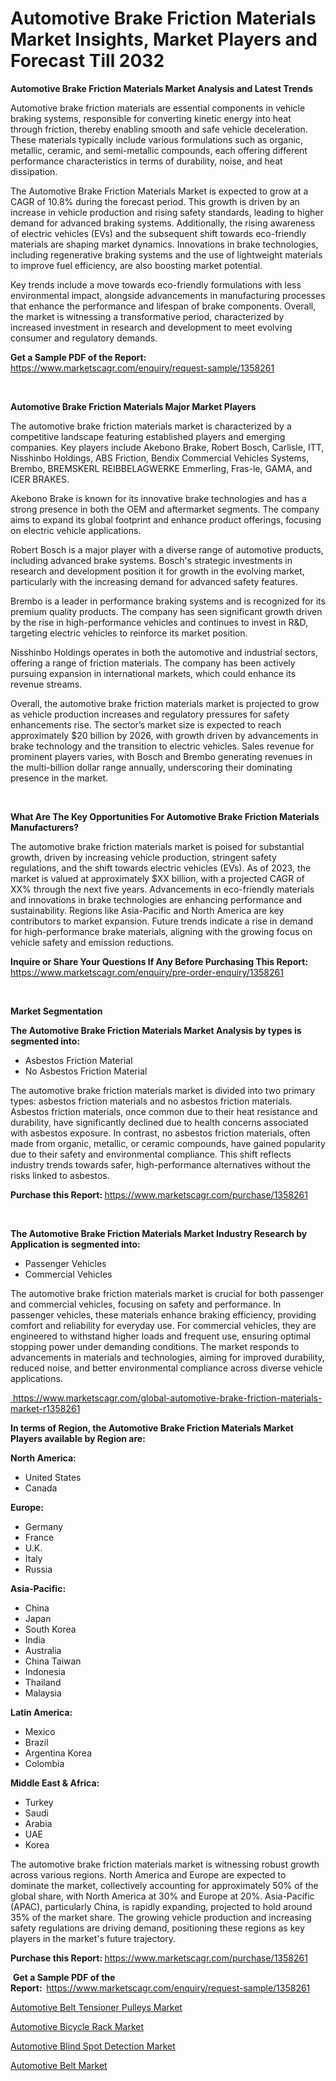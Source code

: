 <p><h1>Automotive Brake Friction Materials Market Insights, Market Players and Forecast Till 2032</h1></p><p><strong>Automotive Brake Friction Materials Market Analysis and Latest Trends</strong></p>
<p><p>Automotive brake friction materials are essential components in vehicle braking systems, responsible for converting kinetic energy into heat through friction, thereby enabling smooth and safe vehicle deceleration. These materials typically include various formulations such as organic, metallic, ceramic, and semi-metallic compounds, each offering different performance characteristics in terms of durability, noise, and heat dissipation.</p><p>The Automotive Brake Friction Materials Market is expected to grow at a CAGR of 10.8% during the forecast period. This growth is driven by an increase in vehicle production and rising safety standards, leading to higher demand for advanced braking systems. Additionally, the rising awareness of electric vehicles (EVs) and the subsequent shift towards eco-friendly materials are shaping market dynamics. Innovations in brake technologies, including regenerative braking systems and the use of lightweight materials to improve fuel efficiency, are also boosting market potential.</p><p>Key trends include a move towards eco-friendly formulations with less environmental impact, alongside advancements in manufacturing processes that enhance the performance and lifespan of brake components. Overall, the market is witnessing a transformative period, characterized by increased investment in research and development to meet evolving consumer and regulatory demands.</p></p>
<p><strong>Get a Sample PDF of the Report:&nbsp;</strong> <a href="https://www.marketscagr.com/enquiry/request-sample/1358261?utm_campaign=2010&utm_medium=2&utm_source=Github&utm_content=ia&utm_term=30032025&utm_id=automotive-brake-friction-materials">https://www.marketscagr.com/enquiry/request-sample/1358261</a></p>
<p>&nbsp;</p>
<p><strong>Automotive Brake Friction Materials Major Market Players</strong></p>
<p><p>The automotive brake friction materials market is characterized by a competitive landscape featuring established players and emerging companies. Key players include Akebono Brake, Robert Bosch, Carlisle, ITT, Nisshinbo Holdings, ABS Friction, Bendix Commercial Vehicles Systems, Brembo, BREMSKERL REIBBELAGWERKE Emmerling, Fras-le, GAMA, and ICER BRAKES. </p><p>Akebono Brake is known for its innovative brake technologies and has a strong presence in both the OEM and aftermarket segments. The company aims to expand its global footprint and enhance product offerings, focusing on electric vehicle applications.</p><p>Robert Bosch is a major player with a diverse range of automotive products, including advanced brake systems. Bosch's strategic investments in research and development position it for growth in the evolving market, particularly with the increasing demand for advanced safety features.</p><p>Brembo is a leader in performance braking systems and is recognized for its premium quality products. The company has seen significant growth driven by the rise in high-performance vehicles and continues to invest in R&D, targeting electric vehicles to reinforce its market position.</p><p>Nisshinbo Holdings operates in both the automotive and industrial sectors, offering a range of friction materials. The company has been actively pursuing expansion in international markets, which could enhance its revenue streams.</p><p>Overall, the automotive brake friction materials market is projected to grow as vehicle production increases and regulatory pressures for safety enhancements rise. The sector’s market size is expected to reach approximately $20 billion by 2026, with growth driven by advancements in brake technology and the transition to electric vehicles. Sales revenue for prominent players varies, with Bosch and Brembo generating revenues in the multi-billion dollar range annually, underscoring their dominating presence in the market.</p></p>
<p>&nbsp;</p>
<p><strong>What Are The Key Opportunities For Automotive Brake Friction Materials Manufacturers?</strong></p>
<p><p>The automotive brake friction materials market is poised for substantial growth, driven by increasing vehicle production, stringent safety regulations, and the shift towards electric vehicles (EVs). As of 2023, the market is valued at approximately $XX billion, with a projected CAGR of XX% through the next five years. Advancements in eco-friendly materials and innovations in brake technologies are enhancing performance and sustainability. Regions like Asia-Pacific and North America are key contributors to market expansion. Future trends indicate a rise in demand for high-performance brake materials, aligning with the growing focus on vehicle safety and emission reductions.</p></p>
<p><strong>Inquire or Share Your Questions If Any Before Purchasing This Report:</strong> <a href="https://www.marketscagr.com/enquiry/pre-order-enquiry/1358261?utm_campaign=2010&utm_medium=2&utm_source=Github&utm_content=ia&utm_term=30032025&utm_id=automotive-brake-friction-materials">https://www.marketscagr.com/enquiry/pre-order-enquiry/1358261</a></p>
<p>&nbsp;</p>
<p><strong>Market Segmentation</strong></p>
<p><strong>The Automotive Brake Friction Materials Market Analysis by types is segmented into:</strong></p>
<p><ul><li>Asbestos Friction Material</li><li>No Asbestos Friction Material</li></ul></p>
<p><p>The automotive brake friction materials market is divided into two primary types: asbestos friction materials and no asbestos friction materials. Asbestos friction materials, once common due to their heat resistance and durability, have significantly declined due to health concerns associated with asbestos exposure. In contrast, no asbestos friction materials, often made from organic, metallic, or ceramic compounds, have gained popularity due to their safety and environmental compliance. This shift reflects industry trends towards safer, high-performance alternatives without the risks linked to asbestos.</p></p>
<p><strong>Purchase this Report:&nbsp;</strong><a href="https://www.marketscagr.com/purchase/1358261?utm_campaign=2010&utm_medium=2&utm_source=Github&utm_content=ia&utm_term=30032025&utm_id=automotive-brake-friction-materials">https://www.marketscagr.com/purchase/1358261</a></p>
<p>&nbsp;</p>
<p><strong>The Automotive Brake Friction Materials Market Industry Research by Application is segmented into:</strong></p>
<p><ul><li>Passenger Vehicles</li><li>Commercial Vehicles</li></ul></p>
<p><p>The automotive brake friction materials market is crucial for both passenger and commercial vehicles, focusing on safety and performance. In passenger vehicles, these materials enhance braking efficiency, providing comfort and reliability for everyday use. For commercial vehicles, they are engineered to withstand higher loads and frequent use, ensuring optimal stopping power under demanding conditions. The market responds to advancements in materials and technologies, aiming for improved durability, reduced noise, and better environmental compliance across diverse vehicle applications.</p></p>
<p><a href="https://www.marketscagr.com/global-automotive-brake-friction-materials-market-r1358261?utm_campaign=2010&utm_medium=2&utm_source=Github&utm_content=ia&utm_term=30032025&utm_id=automotive-brake-friction-materials">&nbsp;https://www.marketscagr.com/global-automotive-brake-friction-materials-market-r1358261</a></p>
<p><strong>In terms of Region, the Automotive Brake Friction Materials Market Players available by Region are:</strong></p>
<p>
    <p> <strong> North America: </strong>
        <ul>
            <li>United States</li>
            <li>Canada</li>
        </ul>
        </p> 
    <p> <strong> Europe: </strong>
        <ul>
            <li>Germany</li>
            <li>France</li>
            <li>U.K.</li>
            <li>Italy</li>
            <li>Russia</li>
        </ul>
        </p> 
    <p> <strong> Asia-Pacific: </strong>
        <ul>
            <li>China</li>
            <li>Japan</li>
            <li>South Korea</li>
            <li>India</li>
            <li>Australia</li>
            <li>China Taiwan</li>
            <li>Indonesia</li>
            <li>Thailand</li>
            <li>Malaysia</li>
        </ul>
        </p> 
    <p> <strong> Latin America: </strong>
        <ul>
            <li>Mexico</li>
            <li>Brazil</li>
            <li>Argentina Korea</li>
            <li>Colombia</li>
        </ul>
        </p> 
    <p> <strong> Middle East & Africa: </strong>
        <ul>
            <li>Turkey</li>
            <li>Saudi</li>
            <li>Arabia</li>
            <li>UAE</li>
            <li>Korea</li>
        </ul>
    </p>
    </p>
<p><p>The automotive brake friction materials market is witnessing robust growth across various regions. North America and Europe are expected to dominate the market, collectively accounting for approximately 50% of the global share, with North America at 30% and Europe at 20%. Asia-Pacific (APAC), particularly China, is rapidly expanding, projected to hold around 35% of the market share. The growing vehicle production and increasing safety regulations are driving demand, positioning these regions as key players in the market's future trajectory.</p></p>
<p><strong>Purchase this Report: </strong><a href="https://www.marketscagr.com/purchase/1358261?utm_campaign=2010&utm_medium=2&utm_source=Github&utm_content=ia&utm_term=30032025&utm_id=automotive-brake-friction-materials">https://www.marketscagr.com/purchase/1358261</a></p>
<p>&nbsp;<strong>Get a Sample PDF of the Report:&nbsp;&nbsp;</strong><a href="https://www.marketscagr.com/enquiry/request-sample/1358261?utm_campaign=2010&utm_medium=2&utm_source=Github&utm_content=ia&utm_term=30032025&utm_id=automotive-brake-friction-materials">https://www.marketscagr.com/enquiry/request-sample/1358261</a></p>
<p><strong></strong></p>
<p><p><a href="https://github.com/camacrokesw2/Market-Research-Report-List-1/blob/main/automotive-belt-tensioner-pulleys-market.md?utm_campaign=2010&utm_medium=2&utm_source=Github&utm_content=ia&utm_term=30032025&utm_id=automotive-brake-friction-materials">Automotive Belt Tensioner Pulleys Market</a></p><p><a href="https://github.com/BryceTownsendr/Market-Research-Report-List-7/blob/main/automotive-bicycle-rack-market.md?utm_campaign=2010&utm_medium=2&utm_source=Github&utm_content=ia&utm_term=30032025&utm_id=automotive-brake-friction-materials">Automotive Bicycle Rack Market</a></p><p><a href="https://github.com/mahnoor2003/Market-Research-Report-List-7/blob/main/automotive-blind-spot-detection-market.md?utm_campaign=2010&utm_medium=2&utm_source=Github&utm_content=ia&utm_term=30032025&utm_id=automotive-brake-friction-materials">Automotive Blind Spot Detection Market</a></p><p><a href="https://github.com/beberjuban9a/Market-Research-Report-List-1/blob/main/automotive-belt-market.md?utm_campaign=2010&utm_medium=2&utm_source=Github&utm_content=ia&utm_term=30032025&utm_id=automotive-brake-friction-materials">Automotive Belt Market</a></p></p>